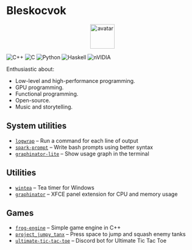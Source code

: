 # Bleskocvok


<div align="center">
<a href="https://youtu.be/Rd3vwwXArMQ?t=84">
    <img alt="avatar" style="width: 64px;" src="https://avatars.githubusercontent.com/u/52820901">
</a>
</div>

![C++](https://img.shields.io/badge/c++-%2300599C.svg?style=for-the-badge&logo=c%2B%2B&logoColor=white&color=brown)
![C](https://img.shields.io/badge/c-%2300599C.svg?style=for-the-badge&logo=c&logoColor=white&color=red)
![Python](https://img.shields.io/badge/python-3670A0?style=for-the-badge&logo=python&logoColor=ffdd54&color=blue)
![Haskell](https://img.shields.io/badge/Haskell-5e5086?style=for-the-badge&logo=haskell&logoColor=white&color=purple)
![nVIDIA](https://img.shields.io/badge/cuda-000000.svg?style=for-the-badge&logo=nVIDIA&logoColor=green)

Enthusiastic about:
- Low-level and high-performance programming.
- GPU programming.
- Functional programming.
- Open-source.
- Music and storytelling.

<!-- ![CMake](https://img.shields.io/badge/CMake-%23008FBA.svg?style=for-the-badge&logo=cmake&logoColor=white)
![Docker](https://img.shields.io/badge/docker-%230db7ed.svg?style=for-the-badge&logo=docker&logoColor=white)
![Neovim](https://img.shields.io/badge/NeoVim-%2357A143.svg?&style=for-the-badge&logo=neovim&logoColor=white)
![Vim](https://img.shields.io/badge/VIM-%2311AB00.svg?style=for-the-badge&logo=vim&logoColor=white) -->

## System utilities

- [`logwrap`](https://github.com/Bleskocvok/logwrap/) – Run a command for each line of output
- [`spark-prompt`](https://github.com/Bleskocvok/spark_prompt) – Write bash prompts using better syntax
- [`graphinator-lite`](https://github.com/Bleskocvok/graphinator-lite) – Show usage graph in the terminal

## Utilities

- [`wintea`](https://github.com/Bleskocvok/wintea) – Tea timer for Windows
- [`graphinator`](https://github.com/Bleskocvok/graphinator) – XFCE panel extension for CPU and memory usage


## Games

- [`frog-engine`](https://github.com/Bleskocvok/frog-engine) – Simple game engine in C++
- [`project_jumpy_tanx`](https://github.com/Bleskocvok/project_jumpy_tanx) – Press space to jump and squash enemy tanks
- [`ultimate-tic-tac-toe`](https://github.com/Bleskocvok/ultimate-tic-tac-toe) – Discord bot for Ultimate Tic Tac Toe
